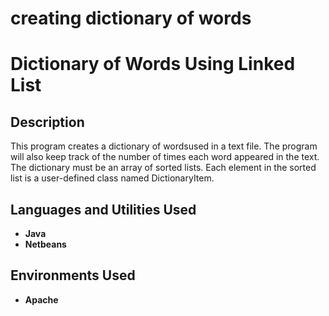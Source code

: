 # creating dictionary of words

<h1> Dictionary of Words Using Linked List   </h1>


<h2>Description</h2>
This program creates a dictionary of wordsused in a text file. The program will also keep track of the number of times each word appeared in the
text.  The dictionary must be an array of sorted lists. Each element in the sorted list is a user-defined class named DictionaryItem.
<br />


<h2>Languages and Utilities Used</h2>

- <b> Java</b> 
- <b>Netbeans </b>

<h2>Environments Used </h2>

- <b> Apache </b> 


<!--
 ```diff
- text in red
+ text in green
! text in orange
# text in gray
@@ text in purple (and bold)@@
```
--!>
